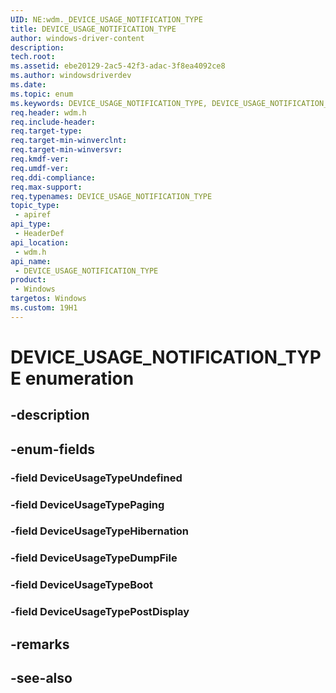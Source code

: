 ```yaml
---
UID: NE:wdm._DEVICE_USAGE_NOTIFICATION_TYPE
title: DEVICE_USAGE_NOTIFICATION_TYPE
author: windows-driver-content
description: 
tech.root:
ms.assetid: ebe20129-2ac5-42f3-adac-3f8ea4092ce8
ms.author: windowsdriverdev
ms.date: 
ms.topic: enum
ms.keywords: DEVICE_USAGE_NOTIFICATION_TYPE, DEVICE_USAGE_NOTIFICATION_TYPE, 
req.header: wdm.h
req.include-header:
req.target-type:
req.target-min-winverclnt:
req.target-min-winversvr:
req.kmdf-ver:
req.umdf-ver:
req.ddi-compliance:
req.max-support:
req.typenames: DEVICE_USAGE_NOTIFICATION_TYPE
topic_type: 
 - apiref
api_type: 
 - HeaderDef
api_location: 
 - wdm.h
api_name: 
 - DEVICE_USAGE_NOTIFICATION_TYPE
product: 
 - Windows
targetos: Windows
ms.custom: 19H1
---
```


# DEVICE_USAGE_NOTIFICATION_TYPE enumeration

## -description



## -enum-fields

### -field DeviceUsageTypeUndefined 
### -field DeviceUsageTypePaging 
### -field DeviceUsageTypeHibernation 
### -field DeviceUsageTypeDumpFile 
### -field DeviceUsageTypeBoot 
### -field DeviceUsageTypePostDisplay 

## -remarks

## -see-also
